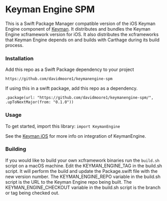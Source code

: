 # Keyman Engine SPM

This is a Swift Package Manager compatible version of the iOS Keyman Engine component of [Keyman](https://github.com/keymanapp/keyman). 
It distributes and bundles the Keyman Engine xcframework version for iOS.  It also distributes the xcframeworks that Keyman Engine
depends on and builds with Carthage during its build process. 

### Installation
Add this repo as a Swift Package dependency to your project
```
https://github.com/davidmoore1/keymanengine-spm
```

If using this in a swift package, add this repo as a dependency.
```
.package(url: "https://github.com/davidmoore1/keymanengine-spm/", .upToNextMajor(from: "0.1.0"))
```

### Usage

To get started, import this library: `import KeymanEngine` 

See the [Keyman iOS](https://github.com/keymanapp/keyman/tree/master/ios) for more info on integration of KeymanEngine. 

### Building
If you would like to build your own xcframework binaries run the `build.sh` script on a macOS machine. 
Edit the KEYMAN_ENGINE_TAG in the build.sh script.  It will perform the build and update the Package.swift file with the new version number.
The KEYMAN_ENGINE_REPO variable in the build.sh script is the URL to the Keyman Engine repo being built.
The KEYMAN_ENGINE_CHECKOUT variable in the build.sh script is the branch or tag being checked out.
